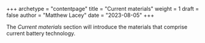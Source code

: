 +++
archetype = "contentpage"
title = "Current materials"
weight = 1
draft = false
author = "Matthew Lacey"
date = "2023-08-05"
+++

The *Current materials* section will introduce the materials that comprise current battery technology.
